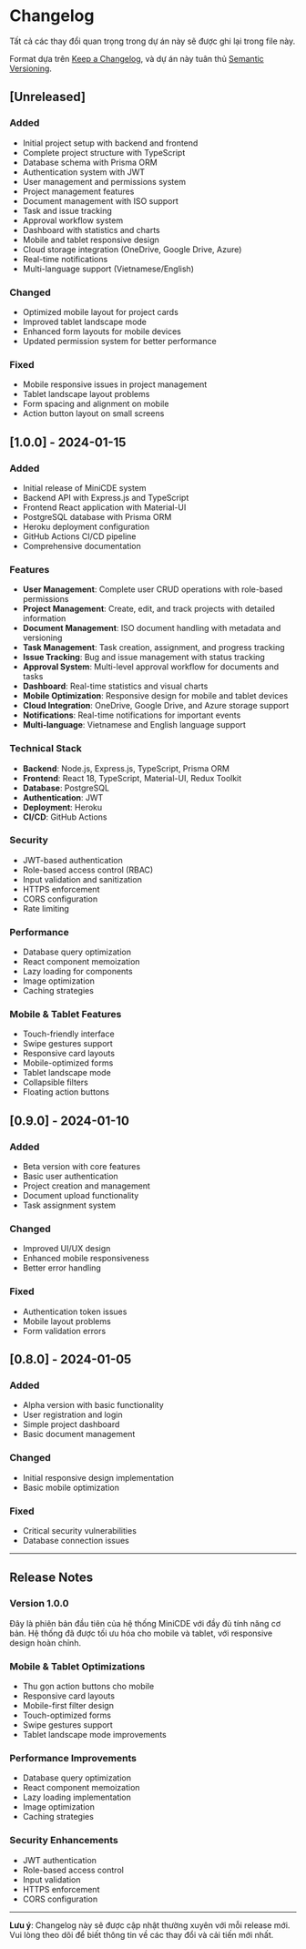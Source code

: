 # Changelog

Tất cả các thay đổi quan trọng trong dự án này sẽ được ghi lại trong file này.

Format dựa trên [Keep a Changelog](https://keepachangelog.com/en/1.0.0/),
và dự án này tuân thủ [Semantic Versioning](https://semver.org/spec/v2.0.0.html).

## [Unreleased]

### Added
- Initial project setup with backend and frontend
- Complete project structure with TypeScript
- Database schema with Prisma ORM
- Authentication system with JWT
- User management and permissions system
- Project management features
- Document management with ISO support
- Task and issue tracking
- Approval workflow system
- Dashboard with statistics and charts
- Mobile and tablet responsive design
- Cloud storage integration (OneDrive, Google Drive, Azure)
- Real-time notifications
- Multi-language support (Vietnamese/English)

### Changed
- Optimized mobile layout for project cards
- Improved tablet landscape mode
- Enhanced form layouts for mobile devices
- Updated permission system for better performance

### Fixed
- Mobile responsive issues in project management
- Tablet landscape layout problems
- Form spacing and alignment on mobile
- Action button layout on small screens

## [1.0.0] - 2024-01-15

### Added
- Initial release of MiniCDE system
- Backend API with Express.js and TypeScript
- Frontend React application with Material-UI
- PostgreSQL database with Prisma ORM
- Heroku deployment configuration
- GitHub Actions CI/CD pipeline
- Comprehensive documentation

### Features
- **User Management**: Complete user CRUD operations with role-based permissions
- **Project Management**: Create, edit, and track projects with detailed information
- **Document Management**: ISO document handling with metadata and versioning
- **Task Management**: Task creation, assignment, and progress tracking
- **Issue Tracking**: Bug and issue management with status tracking
- **Approval System**: Multi-level approval workflow for documents and tasks
- **Dashboard**: Real-time statistics and visual charts
- **Mobile Optimization**: Responsive design for mobile and tablet devices
- **Cloud Integration**: OneDrive, Google Drive, and Azure storage support
- **Notifications**: Real-time notifications for important events
- **Multi-language**: Vietnamese and English language support

### Technical Stack
- **Backend**: Node.js, Express.js, TypeScript, Prisma ORM
- **Frontend**: React 18, TypeScript, Material-UI, Redux Toolkit
- **Database**: PostgreSQL
- **Authentication**: JWT
- **Deployment**: Heroku
- **CI/CD**: GitHub Actions

### Security
- JWT-based authentication
- Role-based access control (RBAC)
- Input validation and sanitization
- HTTPS enforcement
- CORS configuration
- Rate limiting

### Performance
- Database query optimization
- React component memoization
- Lazy loading for components
- Image optimization
- Caching strategies

### Mobile & Tablet Features
- Touch-friendly interface
- Swipe gestures support
- Responsive card layouts
- Mobile-optimized forms
- Tablet landscape mode
- Collapsible filters
- Floating action buttons

## [0.9.0] - 2024-01-10

### Added
- Beta version with core features
- Basic user authentication
- Project creation and management
- Document upload functionality
- Task assignment system

### Changed
- Improved UI/UX design
- Enhanced mobile responsiveness
- Better error handling

### Fixed
- Authentication token issues
- Mobile layout problems
- Form validation errors

## [0.8.0] - 2024-01-05

### Added
- Alpha version with basic functionality
- User registration and login
- Simple project dashboard
- Basic document management

### Changed
- Initial responsive design implementation
- Basic mobile optimization

### Fixed
- Critical security vulnerabilities
- Database connection issues

---

## Release Notes

### Version 1.0.0
Đây là phiên bản đầu tiên của hệ thống MiniCDE với đầy đủ tính năng cơ bản. Hệ thống đã được tối ưu hóa cho mobile và tablet, với responsive design hoàn chỉnh.

### Mobile & Tablet Optimizations
- Thu gọn action buttons cho mobile
- Responsive card layouts
- Mobile-first filter design
- Touch-optimized forms
- Swipe gestures support
- Tablet landscape mode improvements

### Performance Improvements
- Database query optimization
- React component memoization
- Lazy loading implementation
- Image optimization
- Caching strategies

### Security Enhancements
- JWT authentication
- Role-based access control
- Input validation
- HTTPS enforcement
- CORS configuration

---

**Lưu ý**: Changelog này sẽ được cập nhật thường xuyên với mỗi release mới. Vui lòng theo dõi để biết thông tin về các thay đổi và cải tiến mới nhất.
